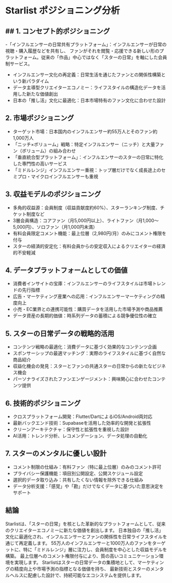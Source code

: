 # Starlist ポジショニング分析

## ## 1. コンセプト的ポジショニング
-「インフルエンサーの日常共有プラットフォーム」：インフルエンサーが日常の視聴・購入履歴などを共有し、
  ファンがそれを閲覧・応援できる新しい形のプラットフォーム。従来の「作品」中心ではなく「スターの日常」を軸にした会員制サービス。
- インフルエンサー文化の再定義：日常生活を通じたファンとの関係性構築という新パラダイム
- データ主導型クリエイターエコノミー：ライフスタイルの構造化データを活用した新たな価値創出
- 日本の「推し活」文化に最適化：日本市場特有のファン文化に合わせた設計

## 2. 市場ポジショニング
- ターゲット市場：日本国内のインフルエンサー約55万人とそのファン約1,000万人
- 「ニッチ×ボリューム」戦略：特定インフルエンサー（ニッチ）と大量ファン（ボリューム）の組み合わせ
- 「垂直統合型プラットフォーム」：インフルエンサーのスターの日常に特化した専門性の高いサービス
- 「ミドルレンジ」インフルエンサー重視：トップ層だけでなく成長途上のセミプロ・マイクロインフルエンサーも重視

## 3. 収益モデルのポジショニング
- 多角的収益源：会員制度（収益貢献度約60%）、スターランキング制度、チケット制度など
- 3層会員構造：コアファン（月5,000円以上）、ライトファン（月1,000〜5,000円）、ソロファン（月1,000円未満）
- 有料会員限定コメント機能：最上位層（2,980円/月）のみにコメント権限を付与
- スターの経済的安定化：有料会員からの安定収入によるクリエイターの経済的不安軽減

## 4. データプラットフォームとしての価値
- 消費者インサイトの宝庫：インフルエンサーのライフスタイルは市場トレンドの先行指標
- 広告・マーケティング産業への応用：インフルエンサーマーケティングの精度向上
- 小売・EC業界との連携可能性：購買データを活用した市場予測や商品推薦
- データ資産の長期的価値：時系列データの蓄積による競争優位性の確立

## 5. スターの日常データの戦略的活用
- コンテンツ戦略の最適化：消費データに基づく効果的なコンテンツ企画
- スポンサーシップの最適マッチング：実際のライフスタイルに基づく自然な商品紹介
- 収益化機会の発見：スターとファンの共通スターの日常からの新たなビジネス機会
- パーソナライズされたファンエンゲージメント：興味関心に合わせたコンテンツ提供

## 6. 技術的ポジショニング
- クロスプラットフォーム開発：Flutter/DartによるiOS/Android両対応
- 最新バックエンド技術：Supabaseを活用した効率的な開発と拡張性
- クリーンアーキテクチャ：保守性と拡張性を重視した設計
- AI活用：トレンド分析、レコメンデーション、データ処理の自動化

## 7. スターのメンタルに優しい設計
- コメント制限の仕組み：有料ファン（特に最上位層）のみのコメント許可
- プライバシー保護機能：項目別公開設定、公開スケジュール設定
- 選択的データ取り込み：共有したくない情報を除外できる仕組み
- データ分析支援：「感覚」や「勘」だけでなくデータに基づいた意思決定をサポート

## 結論
Starlistは、「スターの日常」を核とした革新的なプラットフォームとして、従来のクリエイターエコノミーに新たな価値を創出します。
日本独自の「推し活」文化に最適化され、インフルエンサーとファンの関係性を日常ライフスタイルを通じて再定義します。
55万人のインフルエンサーと1000万人のファンをターゲットに、特に「ミドルレンジ」層に注力し、会員制度を中心とした収益モデルを構築。
最上位層へのコメント権限付与により、質の高いコミュニケーション環境を実現します。
Starlistはスターの日常データの集積地として、マーケティングの精度向上や市場予測の指標となる価値を持ち、
最新技術とスターのメンタルヘルスに配慮した設計で、持続可能なエコシステムを提供します。
